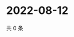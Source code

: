 # 2022-08-12

共 0 条

<!-- BEGIN WEIBO -->
<!-- 最后更新时间 Fri Aug 12 2022 18:19:59 GMT+0800 (China Standard Time) -->

<!-- END WEIBO -->
